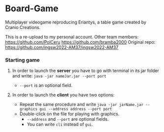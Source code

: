 # Board-Game

Multiplayer videogame reproducing Eriantys, a table game created by Cranio Creations. 

This is a re-upload to my personal account. Other team members: https://github.com/PolCeru https://github.com/bramba2000
Original repo: https://github.com/ingsw2022-AM37/ingsw2022-AM37

### Starting game

1) In order to launch the **server** you have to go with terminal in its jar folder and
   write: `java -jar nameJar.jar --port port`
    - `--port` is an optional field.

2) In order to launch the **client** you have two options:
    - Repeat the same procedure and write `java -jar jarName.jar --graphics gui --address address --port port`
    - Double-click on the file for playing with graphics.
        - `--address` and `--port` are optional fields.
        - You can write `cli` instead of `gui`.
